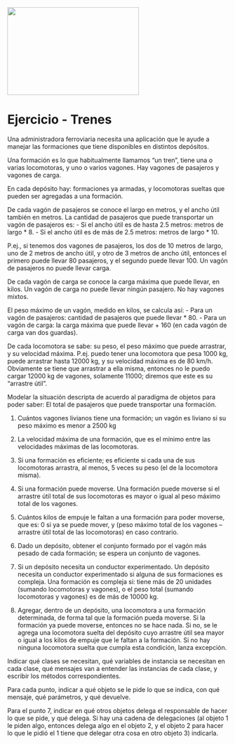 <img src="img/tren_antiguo.jpeg" height="200" width="300">

# Ejercicio - Trenes

Una administradora ferroviaria necesita una aplicación que le ayude a manejar las
formaciones que tiene disponibles en distintos depósitos.

Una formación es lo que habitualmente llamamos “un tren”, tiene una o varias locomotoras,
y uno o varios vagones. Hay vagones de pasajeros y vagones de carga.

En cada depósito hay: formaciones ya armadas, y locomotoras sueltas que pueden ser
agregadas a una formación.

De cada vagón de pasajeros se conoce el largo en metros, y el ancho útil también en
metros.
La cantidad de pasajeros que puede transportar un vagón de pasajeros es:
    - Si el ancho útil es de hasta 2.5 metros: metros de largo * 8.
    - Si el ancho útil es de más de 2.5 metros: metros de largo * 10.

P.ej., si tenemos dos vagones de pasajeros, los dos de 10 metros de largo, uno de 2 metros
de ancho útil, y otro de 3 metros de ancho útil, entonces el primero puede llevar 80
pasajeros, y el segundo puede llevar 100.
Un vagón de pasajeros no puede llevar carga.

De cada vagón de carga se conoce la carga máxima que puede llevar, en kilos. Un vagón
de carga no puede llevar ningún pasajero. No hay vagones mixtos.

El peso máximo de un vagón, medido en kilos, se calcula así:
    - Para un vagón de pasajeros: cantidad de pasajeros que puede llevar * 80.
    - Para un vagón de carga: la carga máxima que puede llevar + 160 (en cada vagón de
carga van dos guardas).

De cada locomotora se sabe: su peso, el peso máximo que puede arrastrar, y su velocidad
máxima. P.ej. puedo tener una locomotora que pesa 1000 kg, puede arrastrar hasta 12000
kg, y su velocidad máxima es de 80 km/h. Obviamente se tiene que arrastrar a ella misma,
entonces no le puedo cargar 12000 kg de vagones, solamente 11000; diremos que este es
su “arrastre útil”.

Modelar la situación descripta de acuerdo al paradigma de objetos para poder saber:
El total de pasajeros que puede transportar una formación.

1.  Cuántos vagones livianos tiene una formación; un vagón es liviano si su peso
    máximo es menor a 2500 kg

2.  La velocidad máxima de una formación, que es el mínimo entre las velocidades
    máximas de las locomotoras.

3.  Si una formación es eficiente; es eficiente si cada una de sus locomotoras arrastra,
    al menos, 5 veces su peso (el de la locomotora misma).

4.  Si una formación puede moverse. Una formación puede moverse si el arrastre útil
    total de sus locomotoras es mayor o igual al peso máximo total de los vagones.

5.  Cuántos kilos de empuje le faltan a una formación para poder moverse, que es: 0 si
    ya se puede mover, y (peso máximo total de los vagones – arrastre útil total de las
    locomotoras) en caso contrario.

6.  Dado un depósito, obtener el conjunto formado por el vagón más pesado de cada
    formación; se espera un conjunto de vagones.

7.  Si un depósito necesita un conductor experimentado. Un depósito necesita un
    conductor experimentado si alguna de sus formaciones es compleja. Una formación es
    compleja si: tiene más de 20 unidades (sumando locomotoras y vagones), o el peso
    total (sumando locomotoras y vagones) es de más de 10000 kg.

8.  Agregar, dentro de un depósito, una locomotora a una formación determinada, de
    forma tal que la formación pueda moverse. Si la formación ya puede moverse,
    entonces no se hace nada. Si no, se le agrega una locomotora suelta del depósito
    cuyo arrastre útil sea mayor o igual a los kilos de empuje que le faltan a la formación.
    Si no hay ninguna locomotora suelta que cumpla esta condición, lanza excepción.

Indicar qué clases se necesitan, qué variables de instancia se necesitan en cada clase, qué
mensajes van a entender las instancias de cada clase, y escribir los métodos
correspondientes.

Para cada punto, indicar a qué objeto se le pide lo que se indica, con qué mensaje, qué
parámetros, y qué devuelve.

Para el punto 7, indicar en qué otros objetos delega el responsable de hacer lo que se pide,
y qué delega. Si hay una cadena de delegaciones (al objeto 1 le piden algo,
entonces delega algo en el objeto 2, y el objeto 2 para hacer lo que le pidió el 1 tiene que
delegar otra cosa en otro objeto 3) indicarla.

